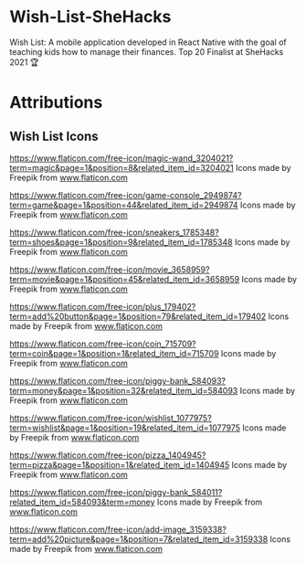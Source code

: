 # Wish-List-SheHacks
Wish List: A mobile application developed in React Native with the goal of teaching kids how to manage their finances. 
Top 20 Finalist at SheHacks 2021 🏆
# Attributions
Wish List Icons
--------------
https://www.flaticon.com/free-icon/magic-wand_3204021?term=magic&page=1&position=8&related_item_id=3204021
Icons made by Freepik from www.flaticon.com

https://www.flaticon.com/free-icon/game-console_2949874?term=game&page=1&position=44&related_item_id=2949874
Icons made by Freepik from www.flaticon.com

https://www.flaticon.com/free-icon/sneakers_1785348?term=shoes&page=1&position=9&related_item_id=1785348
Icons made by Freepik from www.flaticon.com

https://www.flaticon.com/free-icon/movie_3658959?term=movie&page=1&position=45&related_item_id=3658959
Icons made by Freepik from www.flaticon.com

https://www.flaticon.com/free-icon/plus_179402?term=add%20button&page=1&position=79&related_item_id=179402
Icons made by Freepik from www.flaticon.com

https://www.flaticon.com/free-icon/coin_715709?term=coin&page=1&position=1&related_item_id=715709
Icons made by Freepik from www.flaticon.com

https://www.flaticon.com/free-icon/piggy-bank_584093?term=money&page=1&position=32&related_item_id=584093
Icons made by Freepik from www.flaticon.com

https://www.flaticon.com/free-icon/wishlist_1077975?term=wishlist&page=1&position=19&related_item_id=1077975
Icons made by Freepik from www.flaticon.com

https://www.flaticon.com/free-icon/pizza_1404945?term=pizza&page=1&position=1&related_item_id=1404945
Icons made by Freepik from www.flaticon.com

https://www.flaticon.com/free-icon/piggy-bank_584011?related_item_id=584093&term=money
Icons made by Freepik from www.flaticon.com

https://www.flaticon.com/free-icon/add-image_3159338?term=add%20picture&page=1&position=7&related_item_id=3159338
Icons made by Freepik from www.flaticon.com
